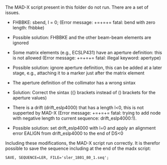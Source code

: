 The MAD-X script present in this folder do not run. There are a set of issues.

- FHBBKE: sbend, l = 0; (Error message: +=+=+= fatal: bend with zero length: fhbbke)
- Possible solution: FHBBKE and the other beam-beam elements are ignored

- Some matrix elements (e.g., ECSLP431) have an aperture definition: this is not allowed (Error message: +=+=+= fatal: illegal keyword: apertype)
- Possible solution: ignore aperture definition, this can be added at a later stage, e.g., attaching it to a marker just after the matrix element

- The aperture definition of the collimator has a wrong sintax
- Solution: Correct the sintax ({} brackets instead of () brackets for the aperture values)

- There is a drift (drift_eslp4000) that has a length l<0, this is not supperted by MAD-X (Error message: +=+=+= fatal: trying to add node with negative length to current sequence: drift_eslp4000:1).
- Possible solution: set drift_eslp4000 with l=0 and apply an alignment error EALIGN from drift_eslp4000 to the end of DS<0

Including these modifications, the MAD-X script run correctly. It is therefor possible to save the sequence including at the end of the madx script:

```SAVE, SEQUENCE=LER, FILE='sler_1801_80_1.seq';```
